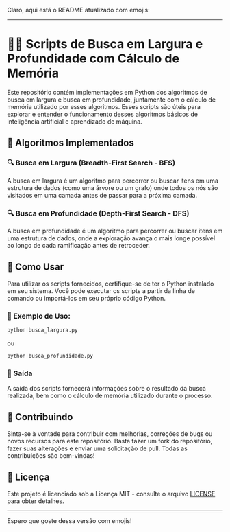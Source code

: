 Claro, aqui está o README atualizado com emojis:

---

# 🕵️‍♂️ Scripts de Busca em Largura e Profundidade com Cálculo de Memória

Este repositório contém implementações em Python dos algoritmos de busca em largura e busca em profundidade, juntamente com o cálculo de memória utilizado por esses algoritmos. Esses scripts são úteis para explorar e entender o funcionamento desses algoritmos básicos de inteligência artificial e aprendizado de máquina.

## 🧠 Algoritmos Implementados

### 🔍 Busca em Largura (Breadth-First Search - BFS)

A busca em largura é um algoritmo para percorrer ou buscar itens em uma estrutura de dados (como uma árvore ou um grafo) onde todos os nós são visitados em uma camada antes de passar para a próxima camada.

### 🔍 Busca em Profundidade (Depth-First Search - DFS)

A busca em profundidade é um algoritmo para percorrer ou buscar itens em uma estrutura de dados, onde a exploração avança o mais longe possível ao longo de cada ramificação antes de retroceder.

## 🔧 Como Usar

Para utilizar os scripts fornecidos, certifique-se de ter o Python instalado em seu sistema. Você pode executar os scripts a partir da linha de comando ou importá-los em seu próprio código Python.

### 🚀 Exemplo de Uso:

```bash
python busca_largura.py
```

ou

```bash
python busca_profundidade.py
```

### 📄 Saída

A saída dos scripts fornecerá informações sobre o resultado da busca realizada, bem como o cálculo de memória utilizado durante o processo.

## 🤝 Contribuindo

Sinta-se à vontade para contribuir com melhorias, correções de bugs ou novos recursos para este repositório. Basta fazer um fork do repositório, fazer suas alterações e enviar uma solicitação de pull. Todas as contribuições são bem-vindas!

## 📝 Licença

Este projeto é licenciado sob a Licença MIT - consulte o arquivo [LICENSE](LICENSE) para obter detalhes.

---

Espero que goste dessa versão com emojis!
